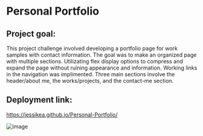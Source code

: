 # Personal Portfolio 

## Project goal:

This project challenge involved developing a portfolio page for work samples with contact information. The goal was to make an organized page with multiple sections. Utilizating flex display options to compress and expand the page without ruining appearance and information. Working links in the navigation was implimented. Three main sections involve the header/about me, the works/projects, and the contact-me section. 

## Deployment link:
https://jessikea.github.io/Personal-Portfolio/

![image](https://user-images.githubusercontent.com/114823690/204966873-a4b57e7e-94f8-41bf-8d71-6db08abd5512.png)
